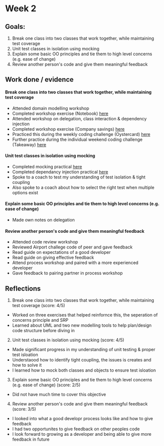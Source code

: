 # Week 2

## Goals:

1. Break one class into two classes that work together, while maintaining test coverage
2. Unit test classes in isolation using mocking
3. Explain some basic OO principles and tie them to high level concerns (e.g. ease of change)
4. Review another person's code and give them meaningful feedback 

## Work done / evidence

#### Break one class into two classes that work together, while maintaining test coverage
- Attended domain modelling workshop
- Completed workshop exercise (Notebook) [here](https://github.com/ArifEbrahim/learning-log/blob/main/week_2/code/notebook.rb)
- Attended workshop on delegation, class interaction & dependency injection 
- Completed workshop exercise (Company savings) [here](https://github.com/ArifEbrahim/learning-log/blob/main/week_2/code/company_savings.rb)
- Practiced this during the weekly coding challenge (Oystercard) [here](https://github.com/ArifEbrahim/oyster_card3)
- Further practice during the individual weekend coding challenge (Takeaway) [here](https://github.com/ArifEbrahim/takeaway-challenge)

#### Unit test classes in isolation using mocking
- Completed mocking practical [here](https://github.com/ArifEbrahim/learning-log/tree/main/week_2/code/student-mocking-workshop)
- Completed dependancy injection practical [here](https://github.com/ArifEbrahim/learning-log/tree/main/week_2/code/dependency_injection)
- Spoke to a coach to test my understanding of test isolation & tight coupling 
- Also spoke to a coach about how to select the right test when multiple options exist

#### Explain some basic OO principles and tie them to high level concerns (e.g. ease of change)
- Made own notes on delegation 

#### Review another person's code and give them meaningful feedback 
- Attended code review workshop
- Reviewed Airport challege code of peer and gave feedback
- Read guide on expectations of a good developer 
- Read guide on giving effective feedback
- Attend process workshop and paired with a more experienced developer 
- Gave feedback to pairing partner in process workshop

## Reflections

1. Break one class into two classes that work together, while maintaining test coverage (score: 4/5)
  - Worked on three exercises that helped reinfornce this, the seperation of concerns principle and SRP
  - Learned about UML and two new modelling tools to help plan/design code structure before diving in

2. Unit test classes in isolation using mocking (score: 4/5)
  - Made significant progress in my understanding of unit testing & proper test isloation
  - Understaood how to identify tight coupling, the issues is creates and how to solve it
  - I learned how to mock both classes and objects to ensure test isloation

3. Explain some basic OO principles and tie them to high level concerns (e.g. ease of change) (score: 2/5)
  - Did not have much time to cover this objective 

4. Review another person's code and give them meaningful feedback (score: 3/5)
  - I looked into what a good developr process looks like and how to give feedback
  - I had two opportunites to give feedback on other peoples code
  - I look forward to growing as a developer and being able to give more feedback in future